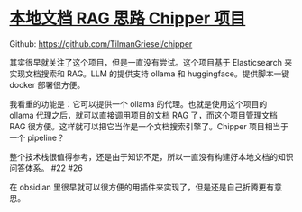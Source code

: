 # [本地文档 RAG 思路 Chipper 项目](https://github.com/VandeeFeng/gitmemo/issues/35)

Github: <https://github.com/TilmanGriesel/chipper>

其实很早就关注了这个项目，但是一直没有尝试。这个项目基于 Elasticsearch 来实现文档搜索和 RAG。LLM 的提供支持 ollama 和 huggingface。提供脚本一键 docker 部署很方便。

我看重的功能是：它可以提供一个 ollama 的代理。也就是使用这个项目的 ollama 代理之后，就可以直接调用项目的文档 RAG 了，而这个项目管理文档 RAG 很方便。这样就可以把它当作是一个文档搜索引擎了。Chipper 项目相当于一个 pipeline？

整个技术栈很值得参考，还是由于知识不足，所以一直没有构建好本地文档的知识问答体系。 #22 #26

在 obsidian 里很早就可以很方便的用插件来实现了，但是还是自己折腾更有意思。
